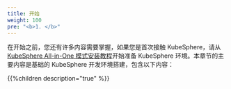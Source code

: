 ```yaml
---
title: 开始
weight: 100
pre: "<b>1. </b>"
---
```


在开始之前，您还有许多内容需要掌握，如果您是首次接触 KubeSphere，请从 [KubeSphere All-in-One 模式安装教程](https://kubesphere.com.cn/en/docs/quick-start/all-in-one-on-linux/)开始准备 KubeSphere 环境。本章节的主要内容是基础的 KubeSphere 开发环境搭建，包含以下内容：

{{%children description="true" %}}